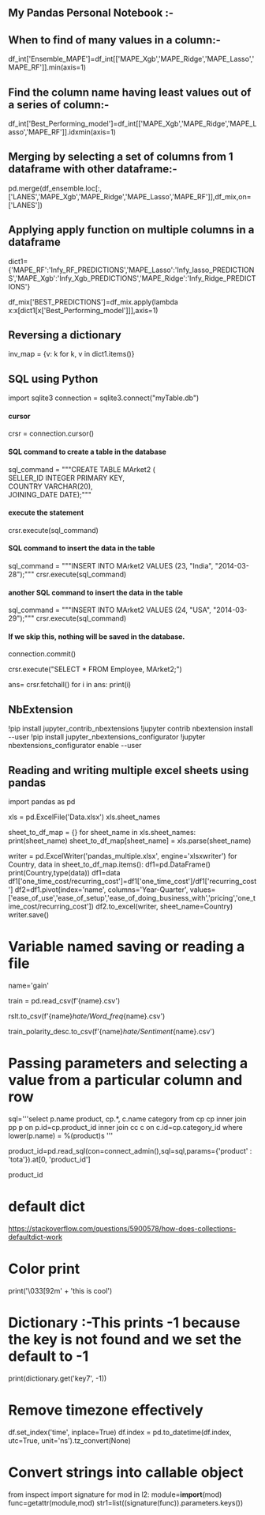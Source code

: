 ## My Pandas Personal Notebook :-

## When to find of many values in a column:-
df_int['Ensemble_MAPE']=df_int[['MAPE_Xgb','MAPE_Ridge','MAPE_Lasso','MAPE_RF']].min(axis=1)

## Find the column name having least values out of a series of column:-
df_int['Best_Performing_model']=df_int[['MAPE_Xgb','MAPE_Ridge','MAPE_Lasso','MAPE_RF']].idxmin(axis=1)

## Merging by selecting a set of columns from 1 dataframe with other dataframe:-
pd.merge(df_ensemble.loc[:,['LANES','MAPE_Xgb','MAPE_Ridge','MAPE_Lasso','MAPE_RF']],df_mix,on=['LANES'])


## Applying apply function on multiple columns in a dataframe
dict1={'MAPE_RF':'Infy_RF_PREDICTIONS','MAPE_Lasso':'Infy_lasso_PREDICTIONS','MAPE_Xgb':'Infy_Xgb_PREDICTIONS','MAPE_Ridge':'Infy_Ridge_PREDICTIONS'}

df_mix['BEST_PREDICTIONS']=df_mix.apply(lambda x:x[dict1[x['Best_Performing_model']]],axis=1)

## Reversing  a dictionary
inv_map = {v: k for k, v in dict1.items()}


## SQL using Python
import sqlite3 
connection = sqlite3.connect("myTable.db")

#### cursor  
crsr = connection.cursor() 
  
#### SQL command to create a table in the database 
sql_command = """CREATE TABLE MArket2 (  
SELLER_ID INTEGER PRIMARY KEY,  
COUNTRY VARCHAR(20),  
JOINING_DATE DATE);"""
  
  
#### execute the statement 
crsr.execute(sql_command) 
  
  
#### SQL command to insert the data in the table 
sql_command = """INSERT INTO MArket2 VALUES (23, "India", "2014-03-28");"""
crsr.execute(sql_command) 
  
#### another SQL command to insert the data in the table 
sql_command = """INSERT INTO MArket2 VALUES (24, "USA", "2014-03-29");"""
crsr.execute(sql_command) 

#### If we skip this, nothing will be saved in the database. 
connection.commit() 

crsr.execute("SELECT * FROM Employee, MArket2;")


ans= crsr.fetchall() 
for i in ans: 
    print(i) 


## NbExtension
!pip install jupyter_contrib_nbextensions
!jupyter contrib nbextension install --user
!pip install jupyter_nbextensions_configurator
!jupyter nbextensions_configurator enable --user



## Reading and writing multiple excel sheets using pandas
import pandas as pd

xls = pd.ExcelFile('Data.xlsx')
xls.sheet_names

sheet_to_df_map = {}
for sheet_name in xls.sheet_names:
    print(sheet_name)
    sheet_to_df_map[sheet_name] = xls.parse(sheet_name)

writer = pd.ExcelWriter('pandas_multiple.xlsx', engine='xlsxwriter')
for Country, data in sheet_to_df_map.items():
    df1=pd.DataFrame()
    print(Country,type(data))
    df1=data
    df1['one_time_cost/recurring_cost']=df1['one_time_cost']/df1['recurring_cost']
    df2=df1.pivot(index='name', columns='Year-Quarter', values=['ease_of_use','ease_of_setup','ease_of_doing_business_with','pricing','one_time_cost/recurring_cost'])
    df2.to_excel(writer, sheet_name=Country)
writer.save()


# Variable named saving or reading a file
name='gain'

train = pd.read_csv(f'{name}.csv')

rslt.to_csv(f'{name}_hate/Word_freq_{name}.csv')

train_polarity_desc.to_csv(f'{name}_hate/Sentiment_{name}.csv')


# Passing parameters and selecting a value from a particular column and row
sql='''select p.name product, cp.*, c.name category from cp cp
inner join pp p on p.id=cp.product_id
inner join cc c on c.id=cp.category_id
where lower(p.name) = %(product)s '''

product_id=pd.read_sql(con=connect_admin(),sql=sql,params={'product' : 'tota'}).at[0, 'product_id']

product_id

# default dict
https://stackoverflow.com/questions/5900578/how-does-collections-defaultdict-work


# Color print
print('\033[92m' + 'this is cool')

# Dictionary :-This prints -1 because the key is not found and we set the default to -1
print(dictionary.get('key7', -1))

# Remove timezone effectively
df.set_index('time', inplace=True)
df.index = pd.to_datetime(df.index, utc=True, unit='ns').tz_convert(None)


# Convert strings into callable object
from inspect import signature
for mod in l2:
  module=__import__(mod)
  func=getattr(module,mod)
  str1=list((signature(func)).parameters.keys())
  
